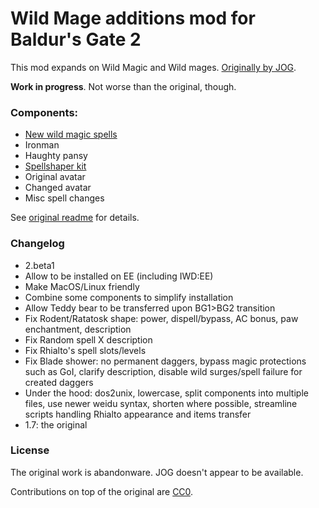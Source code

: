 # Wild Mage additions mod for Baldur's Gate 2

This mod expands on Wild Magic and Wild mages. [Originally by JOG](http://mods.jo-ge.net/bg/shaper.htm).

**Work in progress**. Not worse than the original, though.

### Components:

- [New wild magic spells](wildmage/docs/spells.pdf)
 - Ironman
 - Haughty pansy
- [Spellshaper kit](wildmage/docs/spellshaper.pdf)
 - Original avatar
 - Changed avatar
- Misc spell changes

See [original readme](wildmage/docs/readme.txt) for details.

### Changelog
- 2.beta1
 - Allow to be installed on EE (including IWD:EE)
 - Make MacOS/Linux friendly
 - Combine some components to simplify installation
 - Allow Teddy bear to be transferred upon BG1>BG2 transition
 - Fix Rodent/Ratatosk shape: power, dispell/bypass, AC bonus, paw enchantment, description
 - Fix Random spell X description
 - Fix Rhialto's spell slots/levels
 - Fix Blade shower: no permanent daggers, bypass magic protections such as GoI, clarify description, disable wild surges/spell failure for created daggers
 - Under the hood: dos2unix, lowercase, split components into multiple files, use newer weidu syntax, shorten where possible, streamline scripts handling Rhialto appearance and items transfer
- 1.7: the original


### License
The original work is abandonware. JOG doesn't appear to be available.

Contributions on top of the original are [CC0](https://creativecommons.org/publicdomain/zero/1.0/legalcode).
